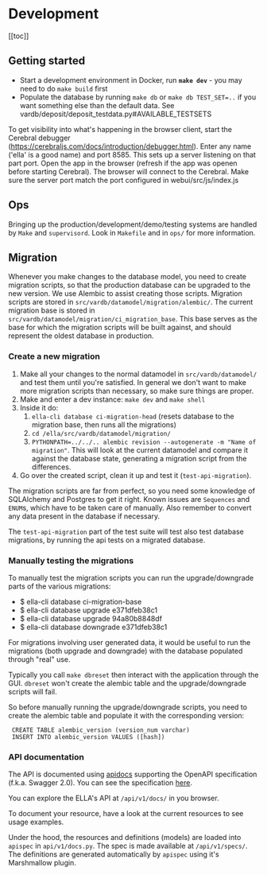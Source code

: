 # Development

[[toc]]

## Getting started
- Start a development environment in Docker, run **`make dev`** - you may need to do `make build` first
- Populate the database by running `make db` or `make db TEST_SET=..`
 if you want something else than the default data. See vardb/deposit/deposit_testdata.py#AVAILABLE_TESTSETS

To get visibility into what's happening in the browser client, start the Cerebral debugger (<https://cerebraljs.com/docs/introduction/debugger.html>).
Enter any name ('ella' is a good name) and port 8585. This sets up a server listening on that part port.
Open the app in the browser (refresh if the app was openen before starting Cerebral). The browser will connect
to the Cerebral. Make sure the server port match the port configured in webui/src/js/index.js


## Ops

Bringing up the production/development/demo/testing systems are handled by `Make` and `supervisord`.
Look in `Makefile` and in  `ops/` for more information.

## Migration
Whenever you make changes to the database model, you need to create migration scripts, so that the production database
can be upgraded to the new version. We use Alembic to assist creating those scripts. Migration scripts are stored in
`src/vardb/datamodel/migration/alembic/`. The current migration base is stored in `src/vardb/datamodel/migration/ci_migration_base`.
This base serves as the base for which the migration scripts will be built against, and should represent the oldest
database in production.

### Create a new migration

1. Make all your changes to the normal datamodel in `src/vardb/datamodel/` and test them until you're satisfied.
   In general we don't want to make more migration scripts than necessary, so make sure things are proper.
1. Make and enter a dev instance: `make dev` and `make shell`
1. Inside it do:
    1. `ella-cli database ci-migration-head` (resets database to the migration base, then runs all the migrations)
    1. `cd /ella/src/vardb/datamodel/migration/`
    1. `PYTHONPATH=../../.. alembic revision --autogenerate -m "Name of migration"`. This will look at the current datamodel
     and compare it against the database state, generating a migration script from the differences.
1. Go over the created script, clean it up and test it (`test-api-migration`).

The migration scripts are far from perfect, so you need some knowledge of SQLAlchemy and Postgres to get it right.
Known issues are `Sequences` and `ENUM`s, which have to be taken care of manually. Also remember to convert any data
present in the database if necessary.

The `test-api-migration` part of the test suite will test also test database migrations, by running the api tests on a migrated database.

### Manually testing the migrations
To manually test the migration scripts you can run the upgrade/downgrade parts of the various migrations:
- $ ella-cli database ci-migration-base
- $ ella-cli database upgrade e371dfeb38c1
- $ ella-cli database upgrade 94a80b8848df
- $ ella-cli database downgrade e371dfeb38c1

For migrations involving user generated data, it would be useful to run the migrations (both upgrade and downgrade)
with the database populated through "real" use.

Typically you call `make dbreset` then interact with the application through the GUI.
`dbreset` won't create the alembic table and the upgrade/downgrade scripts will fail.

So before manually running the upgrade/downgrade scripts, you need to create the alembic table and populate it with the corresponding version:
```
 CREATE TABLE alembic_version (version_num varchar)
 INSERT INTO alembic_version VALUES ([hash])
```

### API documentation

The API is documented using [apidocs](https://apispec.readthedocs.io/en/latest/) supporting the OpenAPI specification (f.k.a. Swagger 2.0).
You can see the specification [here](http://swagger.io/specification/).

You can explore the ELLA's API at `/api/v1/docs/` in you browser.

To document your resource, have a look at the current resources to see usage examples.

Under the hood, the resources and definitions (models) are loaded into `apispec` in `api/v1/docs.py`. The spec is made available at `/api/v1/specs/`.
The definitions are generated automatically by `apispec` using it's Marshmallow plugin.
